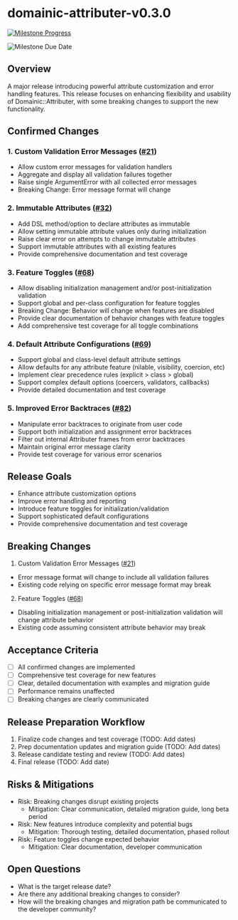 # domainic-attributer-v0.3.0

[![Milestone Progress](https://img.shields.io/github/milestones/progress-percent/domainic/domainic/8?style=for-the-badge&label=Progress)](https://github.com/domainic/domainic/milestone/8)

![Milestone Due Date](https://img.shields.io/badge/TBD-blue?style=for-the-badge&label=Due%20Date)

## Overview

A major release introducing powerful attribute customization and error handling features. This release focuses on
enhancing flexibility and usability of Domainic::Attributer, with some breaking changes to support the new functionality.

## Confirmed Changes

### 1. Custom Validation Error Messages ([#21](https://github.com/domainic/domainic/issues/21))

* Allow custom error messages for validation handlers
* Aggregate and display all validation failures together
* Raise single ArgumentError with all collected error messages
* Breaking Change: Error message format will change

### 2. Immutable Attributes ([#32](https://github.com/domainic/domainic/issues/32))

* Add DSL method/option to declare attributes as immutable
* Allow setting immutable attribute values only during initialization
* Raise clear error on attempts to change immutable attributes
* Support immutable attributes with all existing features
* Provide comprehensive documentation and test coverage

### 3. Feature Toggles ([#68](https://github.com/domainic/domainic/issues/68))

* Allow disabling initialization management and/or post-initialization validation
* Support global and per-class configuration for feature toggles
* Breaking Change: Behavior will change when features are disabled
* Provide clear documentation of behavior changes with feature toggles
* Add comprehensive test coverage for all toggle combinations

### 4. Default Attribute Configurations ([#69](https://github.com/domainic/domainic/issues/69))

* Support global and class-level default attribute settings
* Allow defaults for any attribute feature (nilable, visibility, coercion, etc)
* Implement clear precedence rules (explicit > class > global)
* Support complex default options (coercers, validators, callbacks)
* Provide detailed documentation and test coverage

### 5. Improved Error Backtraces ([#82](https://github.com/domainic/domainic/issues/82))

* Manipulate error backtraces to originate from user code
* Support both initialization and assignment error backtraces
* Filter out internal Attributer frames from error backtraces
* Maintain original error message clarity
* Provide test coverage for various error scenarios

## Release Goals

* Enhance attribute customization options
* Improve error handling and reporting
* Introduce feature toggles for initialization/validation
* Support sophisticated default configurations
* Provide comprehensive documentation and test coverage

## Breaking Changes

1. Custom Validation Error Messages ([#21](https://github.com/domainic/domainic/issues/21))
  * Error message format will change to include all validation failures
  * Existing code relying on specific error message format may break
2. Feature Toggles ([#68](https://github.com/domainic/domainic/issues/68))
  * Disabling initialization management or post-initialization validation will change attribute behavior
  * Existing code assuming consistent attribute behavior may break

## Acceptance Criteria

* [ ] All confirmed changes are implemented
* [ ] Comprehensive test coverage for new features
* [ ] Clear, detailed documentation with examples and migration guide
* [ ] Performance remains unaffected
* [ ] Breaking changes are clearly communicated

## Release Preparation Workflow

1. Finalize code changes and test coverage (TODO: Add dates)
2. Prep documentation updates and migration guide (TODO: Add dates)
3. Release candidate testing and review (TODO: Add dates)
4. Final release (TODO: Add date)

## Risks & Mitigations

* Risk: Breaking changes disrupt existing projects
  * Mitigation: Clear communication, detailed migration guide, long beta period
* Risk: New features introduce complexity and potential bugs
  * Mitigation: Thorough testing, detailed documentation, phased rollout
* Risk: Feature toggles change expected behavior
  * Mitigation: Clear documentation, developer communication

## Open Questions

* What is the target release date?
* Are there any additional breaking changes to consider?
* How will the breaking changes and migration path be communicated to the developer community?
